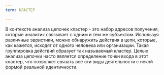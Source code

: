 ```yaml
---
term: КЛАСТЕР

---
```

В контексте анализа цепочек кластер - это набор адресов получения, которые аналитик связывает с одним и тем же субъектом. Используя различные эвристики, можно обнаружить действия в цепи, которые, как кажется, исходят от одного человека или организации. Такая группировка действий образует так называемый кластер. Целью анализа цепочки часто является определение точки входа в этот кластер, что позволяет связать все эти виды деятельности с некой формой реальной идентичности.